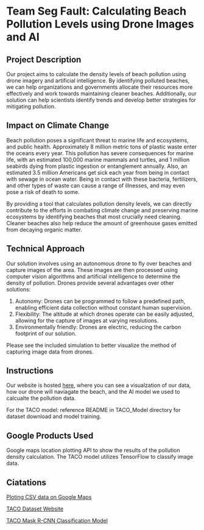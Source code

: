 # Team Seg Fault: Calculating Beach Pollution Levels using Drone Images and AI

## Project Description
Our project aims to calculate the density levels of beach pollution using drone imagery and artificial intelligence. By identifying polluted beaches, we can help organizations and governments allocate their resources more effectively and work towards maintaining cleaner beaches. Additionally, our solution can help scientists identify trends and develop better strategies for mitigating pollution.

## Impact on Climate Change
Beach pollution poses a significant threat to marine life and ecosystems, and public health. Approximately 8 million metric tons of plastic waste enter the oceans every year. This pollution has severe consequences for marine life, with an estimated 100,000 marine mammals and turtles, and 1 million seabirds dying from plastic ingestion or entanglement annually. Also, an estimated 3.5 million Americans get sick each year from being in contact with sewage in ocean water. Being in contact with these bacteria, fertilizers, and other types of waste can cause a range of illnesses, and may even pose a risk of death to some.

By providing a tool that calculates pollution density levels, we can directly contribute to the efforts in combating climate change and preserving marine ecosystems by identifying beaches that most crucially need cleaning. Cleaner beaches also help reduce the amount of greenhouse gases emitted from decaying organic matter.

## Technical Approach
Our solution involves using an autonomous drone to fly over beaches and capture images of the area. These images are then processed using computer vision algorithms and artificial intelligence to determine the density of pollution. Drones provide several advantages over other solutions:

1. Autonomy: Drones can be programmed to follow a predefined path, enabling efficient data collection without constant human supervision.
2. Flexibility: The altitude at which drones operate can be easily adjusted, allowing for the capture of images at varying resolutions.
3. Environmentally friendly: Drones are electric, reducing the carbon footprint of our solution.

Please see the included simulation to better visualize the method of capturing image data from drones.

## Instructions

Our website is hosted [here](https://dronebeachpollutiondensity.web.app/), where you can see a visualzation of our data, how our drone will naviagate the beach, and the AI model we used to calcualte the pollution data.

For the TACO model: reference README in TACO_Model directory for dataset download and model training.

## Google Products Used

Google maps location plotting API to show the results of the pollution density calculation.
The TACO model utilizes TensorFlow to classify image data.

## Ciatations

[Ploting CSV data on Google Maps](https://www.google.com/earth/outreach/learn/visualize-your-data-on-a-custom-map-using-google-my-maps/) 

[TACO Dataset Website](http://tacodataset.org/) 

[TACO Mask R-CNN Classification Model](https://github.com/pedropro/TACO) 

